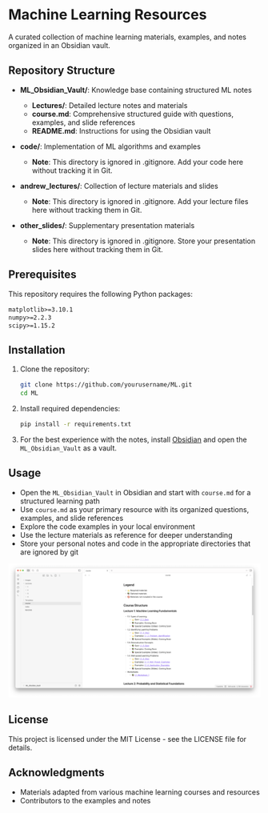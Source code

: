 # Machine Learning Resources

A curated collection of machine learning materials, examples, and notes organized in an Obsidian vault.

## Repository Structure

- **ML_Obsidian_Vault/**: Knowledge base containing structured ML notes
  - **Lectures/**: Detailed lecture notes and materials
  - **course.md**: Comprehensive structured guide with questions, examples, and slide references
  - **README.md**: Instructions for using the Obsidian vault

- **code/**: Implementation of ML algorithms and examples
  - **Note**: This directory is ignored in .gitignore. Add your code here without tracking it in Git.

- **andrew_lectures/**: Collection of lecture materials and slides
  - **Note**: This directory is ignored in .gitignore. Add your lecture files here without tracking them in Git.

- **other_slides/**: Supplementary presentation materials
  - **Note**: This directory is ignored in .gitignore. Store your presentation slides here without tracking them in Git.

## Prerequisites

This repository requires the following Python packages:
```
matplotlib>=3.10.1
numpy>=2.2.3
scipy>=1.15.2
```

## Installation

1. Clone the repository:
   ```bash
   git clone https://github.com/yourusername/ML.git
   cd ML
   ```

2. Install required dependencies:
   ```bash
   pip install -r requirements.txt
   ```

3. For the best experience with the notes, install [Obsidian](https://obsidian.md/) and open the `ML_Obsidian_Vault` as a vault.

## Usage

- Open the `ML_Obsidian_Vault` in Obsidian and start with `course.md` for a structured learning path
- Use `course.md` as your primary resource with its organized questions, examples, and slide references
- Explore the code examples in your local environment 
- Use the lecture materials as reference for deeper understanding
- Store your personal notes and code in the appropriate directories that are ignored by git

![Obsidian Interface](screenshot.png)

## License

This project is licensed under the MIT License - see the LICENSE file for details.

## Acknowledgments

- Materials adapted from various machine learning courses and resources
- Contributors to the examples and notes 